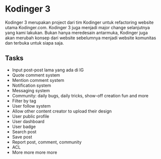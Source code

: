 # Kodinger 3
Kodinger 3 merupakan project dari tim Kodinger untuk refactoring website utama Kodinger.com. Kodinger 3 juga menjadi major change selanjutnya yang kami lakukan. Bukan hanya meredesain antarmuka, Kodinger juga akan merubah konsep dari website sebelumnya menjadi website komunitas dan terbuka untuk siapa saja.

## Tasks
- Input post-post lama yang ada di IG
- Quote comment system
- Mention comment system
- Notification system
- Messaging system
- Community: daily bugs, daily tricks, show-off creation fun and more
- Filter by tag
- User follow system
- Allow other content creator to upload their design
- User public profile
- User dashboard
- User badge
- Search post
- Save post
- Report post, comment, community
- ACL
- More more more more